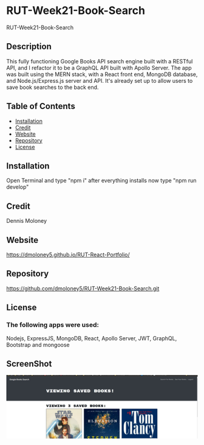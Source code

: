 # RUT-Week21-Book-Search
RUT-Week21-Book-Search
## Description
  This fully functioning Google Books API search engine built with a RESTful API, and I refactor it to be a GraphQL API built with Apollo Server. The app was built using the MERN stack, with a React front end, MongoDB database, and Node.js/Express.js server and API. It's already set up to allow users to save book searches to the back end.  

  
  ## Table of Contents
  * [Installation](#installation)
  * [Credit](#credit)
  * [Website](#Website)
  * [Repository](#Repository)
  * [License](#License)
  
  ## Installation
  Open Terminal and type "npm i"  after everything installs now type "npm run develop"

  ## Credit
  Dennis Moloney

  ## Website
  https://dmoloney5.github.io/RUT-React-Portfolio/

  ## Repository
  https://github.com/dmoloney5/RUT-Week21-Book-Search.git

  ## License
  ### The following apps were used: 
  Nodejs, ExpressJS, MongoDB, React, Apollo Server, JWT, GraphQL, Bootstrap and mongoose
  
  ## ScreenShot
  ![screenshot](https://github.com/dmoloney5/RUT-Week21-Book-Search/blob/main/assets/Book%20Search.jpg)

  
